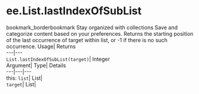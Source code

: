  
#  ee.List.lastIndexOfSubList 
bookmark_borderbookmark Stay organized with collections  Save and categorize content based on your preferences. 
Returns the starting position of the last occurrence of target within list, or -1 if there is no such occurrence. 
Usage| Returns  
---|---  
`List.lastIndexOfSubList(target)`| Integer  
Argument| Type| Details  
---|---|---  
this: `list`| List|   
`target`| List|   
